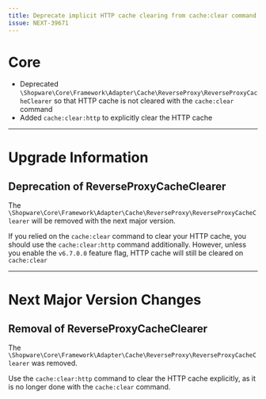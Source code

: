 ```yaml
---
title: Deprecate implicit HTTP cache clearing from cache:clear command and introduce explicit cache:clear:http command
issue: NEXT-39671
---
```

# Core
* Deprecated `\Shopware\Core\Framework\Adapter\Cache\ReverseProxy\ReverseProxyCacheClearer` so that HTTP cache is not cleared with the `cache:clear` command 
* Added `cache:clear:http` to explicitly clear the HTTP cache
___
# Upgrade Information
## Deprecation of ReverseProxyCacheClearer

The `\Shopware\Core\Framework\Adapter\Cache\ReverseProxy\ReverseProxyCacheClearer` will be removed with the next major version.

If you relied on the `cache:clear` command to clear your HTTP cache, you should use the `cache:clear:http` command additionally.
However, unless you enable the `v6.7.0.0` feature flag, HTTP cache will still be cleared on `cache:clear`
___
# Next Major Version Changes
## Removal of ReverseProxyCacheClearer

The `\Shopware\Core\Framework\Adapter\Cache\ReverseProxy\ReverseProxyCacheClearer` was removed.

Use the `cache:clear:http` command to clear the HTTP cache explicitly, as it is no longer done with the `cache:clear` command.

